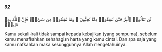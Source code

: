 ##### 92

<span class="ayah">لَن تَنَالُوا۟ ٱلْبِرَّ حَتَّىٰ تُنفِقُوا۟ مِمَّا تُحِبُّونَ ۚ وَمَا تُنفِقُوا۟ مِن شَىْءٍۢ فَإِنَّ ٱللَّهَ بِهِۦ عَلِيمٌۭ</span>

<span class="ayah_translation">Kamu sekali-kali tidak sampai kepada kebajikan (yang sempurna), sebelum kamu menafkahkan sehahagian harta yang kamu cintai. Dan apa saja yang kamu nafkahkan maka sesungguhnya Allah mengetahuinya.</span>
